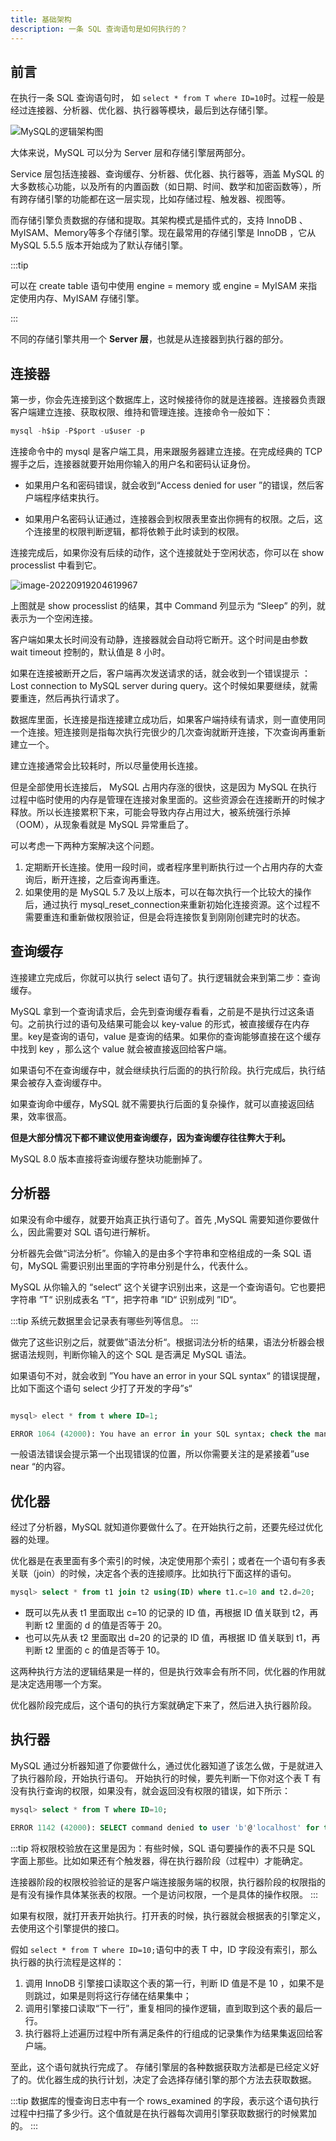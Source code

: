 ```yaml
---
title: 基础架构
description: 一条 SQL 查询语句是如何执行的？
---
```

## 前言
在执行一条 SQL 查询语句时， 如 `select * from T where ID=10`时。过程一般是经过连接器、分析器、优化器、执行器等模块，最后到达存储引擎。

![MySQL的逻辑架构图](https://img.wkq.pub/hexo/0d2070e8f84c4801adbfa03bda1f98d9.webp)

大体来说，MySQL 可以分为 Server 层和存储引擎层两部分。

Service 层包括连接器、查询缓存、分析器、优化器、执行器等，涵盖 MySQL
的大多数核心功能，以及所有的内置函数（如日期、时间、数学和加密函数等），所有跨存储引擎的功能都在这一层实现，比如存储过程、触发器、视图等。

而存储引擎负责数据的存储和提取。其架构模式是插件式的，支持 InnoDB 、MyISAM、Memory等多个存储引擎。现在最常用的存储引擎是
InnoDB ，它从MySQL 5.5.5 版本开始成为了默认存储引擎。

:::tip

可以在 create table 语句中使用 engine = memory 或 engine = MyISAM 来指定使用内存、MyISAM 存储引擎。

:::

不同的存储引擎共用一个 **Server 层**，也就是从连接器到执行器的部分。

## 连接器

第一步，你会先连接到这个数据库上，这时候接待你的就是连接器。连接器负责跟客户端建立连接、获取权限、维持和管理连接。连接命令一般如下：

```sql
mysql -h$ip -P$port -u$user -p
```

连接命令中的 mysql 是客户端工具，用来跟服务器建立连接。在完成经典的 TCP 握手之后，连接器就要开始用你输入的用户名和密码认证身份。

* 如果用户名和密码错误，就会收到“Access denied for user ”的错误，然后客户端程序结束执行。

* 如果用户名密码认证通过，连接器会到权限表里查出你拥有的权限。之后，这个连接里的权限判断逻辑，都将依赖于此时读到的权限。

连接完成后，如果你没有后续的动作，这个连接就处于空闲状态，你可以在 show processlist 中看到它。

![image-20220919204619967](https://img.wkq.pub/hexo/image-20220919204619967.png)

上图就是 show processlist 的结果，其中 Command 列显示为 “Sleep” 的列，就表示为一个空闲连接。

客户端如果太长时间没有动静，连接器就会自动将它断开。这个时间是由参数 wait timeout 控制的，默认值是 8 小时。

如果在连接被断开之后，客户端再次发送请求的话，就会收到一个错误提示 ： Lost connection to MySQL server during
query。这个时候如果要继续，就需要重连，然后再执行请求了。

数据库里面，长连接是指连接建立成功后，如果客户端持续有请求，则一直使用同一个连接。短连接则是指每次执行完很少的几次查询就断开连接，下次查询再重新建立一个。

建立连接通常会比较耗时，所以尽量使用长连接。

但是全部使用长连接后， MySQL 占用内存涨的很快，这是因为 MySQL
在执行过程中临时使用的内存是管理在连接对象里面的。这些资源会在连接断开的时候才释放。所以长连接累积下来，可能会导致内存占用过大，被系统强行杀掉（OOM），从现象看就是
MySQL 异常重启了。

可以考虑一下两种方案解决这个问题。

1. 定期断开长连接。使用一段时间，或者程序里判断执行过一个占用内存的大查询后，断开连接，之后查询再重连。
2. 如果使用的是 MySQL 5.7 及以上版本，可以在每次执行一个比较大的操作后，通过执行
   mysql_reset_connection来重新初始化连接资源。这个过程不需要重连和重新做权限验证，但是会将连接恢复到刚刚创建完时的状态。

## 查询缓存

连接建立完成后，你就可以执行 select 语句了。执行逻辑就会来到第二步：查询缓存。

MySQL 拿到一个查询请求后，会先到查询缓存看看，之前是不是执行过这条语句。之前执行过的语句及结果可能会以 key-value
的形式，被直接缓存在内存里。key是查询的语句，value 是查询的结果。如果你的查询能够直接在这个缓存中找到 key ，那么这个 value
就会被直接返回给客户端。

如果语句不在查询缓存中，就会继续执行后面的的执行阶段。执行完成后，执行结果会被存入查询缓存中。

如果查询命中缓存，MySQL 就不需要执行后面的复杂操作，就可以直接返回结果，效率很高。

**但是大部分情况下都不建议使用查询缓存，因为查询缓存往往弊大于利。**

MySQL 8.0 版本直接将查询缓存整块功能删掉了。

## 分析器

如果没有命中缓存，就要开始真正执行语句了。首先 ,MySQL 需要知道你要做什么，因此需要对 SQL 语句进行解析。

分析器先会做“词法分析”。你输入的是由多个字符串和空格组成的一条 SQL 语句，MySQL 需要识别出里面的字符串分别是什么，代表什么。

MySQL 从你输入的 “select“ 这个关键字识别出来，这是一个查询语句。它也要把字符串 ”T“ 识别成表名 ”T“，把字符串 ”ID“ 识别成列
”ID“。

:::tip
系统元数据里会记录表有哪些列等信息。
:::

做完了这些识别之后，就要做”语法分析“。根据词法分析的结果，语法分析器会根据语法规则，判断你输入的这个 SQL 是否满足 MySQL 语法。

如果语句不对，就会收到 ”You have an error in your SQL syntax“ 的错误提醒，比如下面这个语句 select 少打了开发的字母”s“

```sql

mysql> elect * from t where ID=1;

ERROR 1064 (42000): You have an error in your SQL syntax; check the manual that corresponds to your MySQL server version for the right syntax to use near 'elect * from t where ID=1' at line 1
```

一般语法错误会提示第一个出现错误的位置，所以你需要关注的是紧接着”use near “的内容。

## 优化器

经过了分析器，MySQL 就知道你要做什么了。在开始执行之前，还要先经过优化器的处理。

优化器是在表里面有多个索引的时候，决定使用那个索引；或者在一个语句有多表关联（join）的时候，决定各个表的连接顺序。比如执行下面这样的语句。

```sql
mysql> select * from t1 join t2 using(ID) where t1.c=10 and t2.d=20;
```

* 既可以先从表 t1 里面取出 c=10 的记录的 ID 值，再根据 ID 值关联到 t2，再判断 t2 里面的 d 的值是否等于 20。
* 也可以先从表 t2 里面取出 d=20 的记录的 ID 值，再根据 ID 值关联到 t1，再判断 t2 里面的 c 的值是否等于 10。

这两种执行方法的逻辑结果是一样的，但是执行效率会有所不同，优化器的作用就是决定选用哪一个方案。

优化器阶段完成后，这个语句的执行方案就确定下来了，然后进入执行器阶段。

## 执行器

MySQL 通过分析器知道了你要做什么，通过优化器知道了该怎么做，于是就进入了执行器阶段，开始执行语句。
开始执行的时候，要先判断一下你对这个表 T 有没有执行查询的权限，如果没有，就会返回没有权限的错误，如下所示：

```sql
mysql> select * from T where ID=10;

ERROR 1142 (42000): SELECT command denied to user 'b'@'localhost' for table 'T'
```
:::tip
将权限校验放在这里是因为：有些时候，SQL 语句要操作的表不只是 SQL 字面上那些。比如如果还有个触发器，得在执行器阶段（过程中）才能确定。

连接器阶段的权限校验验证的是客户端连接服务端的权限，执行器阶段的权限指的是有没有操作具体某张表的权限。一个是访问权限，一个是具体的操作权限。
:::


如果有权限，就打开表开始执行。打开表的时候，执行器就会根据表的引擎定义，去使用这个引擎提供的接口。

假如 `select * from T where ID=10;`语句中的表 T 中，ID 字段没有索引，那么执行器的执行流程是这样的：

1. 调用 InnoDB 引擎接口读取这个表的第一行，判断 ID 值是不是 10 ，如果不是则跳过，如果是则将这行存储在结果集中；
2. 调用引擎接口读取“下一行”，重复相同的操作逻辑，直到取到这个表的最后一行。
3. 执行器将上述遍历过程中所有满足条件的行组成的记录集作为结果集返回给客户端。

至此，这个语句就执行完成了。
存储引擎层的各种数据获取方法都是已经定义好了的。优化器生成的执行计划，决定了会选择存储引擎的那个方法去获取数据。

:::tip
数据库的慢查询日志中有一个 rows_examined 的字段，表示这个语句执行过程中扫描了多少行。这个值就是在执行器每次调用引擎获取数据行的时候累加的。
:::



